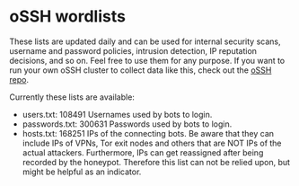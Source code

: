 # oSSH wordlists
These lists are updated daily and can be used for internal security scans, username and password policies, intrusion detection, IP reputation decisions, and so on. Feel free to use them for any purpose. If you want to run your own oSSH cluster to collect data like this, check out the [oSSH repo](https://github.com/toxyl/ossh).  

Currently these lists are available:  
- users.txt: 108491                                                                                                                                                                                                                                                                                                                                                                                                                                                                                                                                                  Usernames used by bots to login. 
- passwords.txt: 300631                                                                                                                                                                                                                                                                                                                                                                                                                                                                                                                                                  Passwords used by bots to login. 
- hosts.txt: 168251                                                                                                                                                                                                                                                                                                                                                                                                                                                                                                                                                  IPs of the connecting bots. Be aware that they can include IPs of VPNs, Tor exit nodes and others that are NOT IPs of the actual attackers. Furthermore, IPs can get reassigned after being recorded by the honeypot. Therefore this list can not be relied upon, but might be helpful as an indicator.
